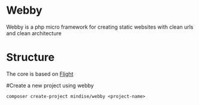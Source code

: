 # Webby
Webby is a php micro framework for creating static websites with clean urls and clean architecture

# Structure 
The core is based on [Flight](https://github.com/mikecao/flight)

#Create a new project using webby

`composer create-project mindise/webby <project-name>`
